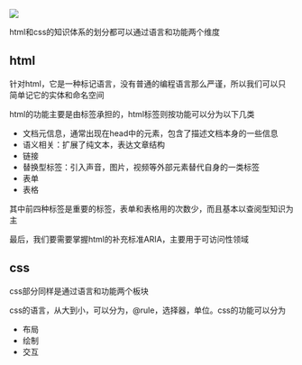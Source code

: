 ![](https://static001.geekbang.org/resource/image/41/62/4153891927afac7f4c21ccf6a141f062.png)

html和css的知识体系的划分都可以通过语言和功能两个维度

## html

针对html，它是一种标记语言，没有普通的编程语言那么严谨，所以我们可以只简单记它的实体和命名空间

html的功能主要是由标签承担的，html标签则按功能可以分为以下几类

* 文档元信息，通常出现在head中的元素，包含了描述文档本身的一些信息
* 语义相关：扩展了纯文本，表达文章结构
* 链接
* 替换型标签：引入声音，图片，视频等外部元素替代自身的一类标签
* 表单
* 表格

其中前四种标签是重要的标签，表单和表格用的次数少，而且基本以查阅型知识为主

最后，我们要需要掌握html的补充标准ARIA，主要用于可访问性领域

## css

css部分同样是通过语言和功能两个板块

css的语言，从大到小，可以分为，@rule，选择器，单位。css的功能可以分为

* 布局
* 绘制
* 交互